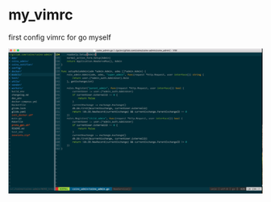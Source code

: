 # my_vimrc
first config vimrc for go myself

![成品](https://github.com/zhangming1994/my_vimrc/blob/master/%E5%9B%BE%E7%89%87.png)
